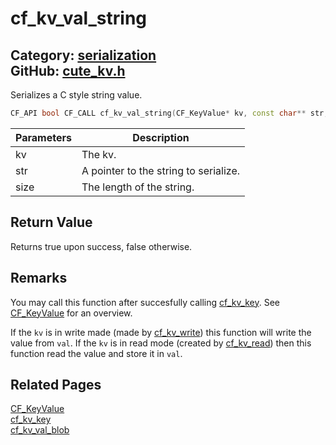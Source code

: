 [](../header.md ':include')

# cf_kv_val_string

Category: [serialization](/api_reference?id=serialization)  
GitHub: [cute_kv.h](https://github.com/RandyGaul/cute_framework/blob/master/include/cute_kv.h)  
---

Serializes a C style string value.

```cpp
CF_API bool CF_CALL cf_kv_val_string(CF_KeyValue* kv, const char** str, size_t* size);
```

Parameters | Description
--- | ---
kv | The kv.
str | A pointer to the string to serialize.
size | The length of the string.

## Return Value

Returns true upon success, false otherwise.

## Remarks

You may call this function after succesfully calling [cf_kv_key](/serialization/cf_kv_key.md). See [CF_KeyValue](/serialization/cf_keyvalue.md) for an overview.

If the `kv` is in write made (made by [cf_kv_write](/serialization/cf_kv_write.md)) this function will write the value from `val`. If the `kv` is in read mode
(created by [cf_kv_read](/serialization/cf_kv_read.md)) then this function read the value and store it in `val`.

## Related Pages

[CF_KeyValue](/serialization/cf_keyvalue.md)  
[cf_kv_key](/serialization/cf_kv_key.md)  
[cf_kv_val_blob](/serialization/cf_kv_val_blob.md)  
